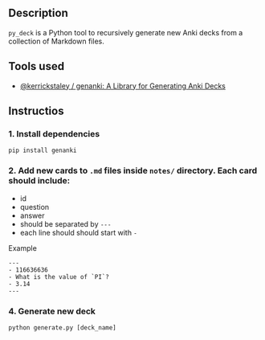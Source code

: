 ## Description

`py_deck` is a Python tool to recursively generate new Anki decks from a collection of Markdown files.

## Tools used

* [@kerrickstaley / genanki: A Library for Generating Anki Decks](https://github.com/kerrickstaley/genanki)

## Instructios 

### 1. Install dependencies 
```
pip install genanki 
```

### 2. Add new cards to `.md` files inside `notes/` directory. Each card should include:
  * id
  * question 
  * answer
  * should be separated by `---`
  * each line should should start with `-`

Example 
```
---
- 116636636
- What is the value of `PI`?
- 3.14
---
```

### 4. Generate new deck

```
python generate.py [deck_name]
```